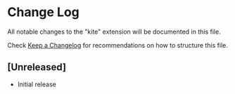 # Change Log
All notable changes to the "kite" extension will be documented in this file.

Check [Keep a Changelog](http://keepachangelog.com/) for recommendations on how to structure this file.

## [Unreleased]
- Initial release